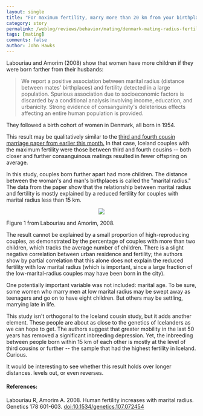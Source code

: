 ```yaml
---
layout: single 
title: "For maximum fertility, marry more than 20 km from your birthplace" 
category: story
permalink: /weblog/reviews/behavior/mating/denmark-mating-radius-fertility-2008.html
tags: [mating] 
comments: false 
author: John Hawks 
---
```



<p>
Labouriau and Amorim (2008) show that women have more children if they were born farther from their husbands: 
</p>

<blockquote>We report a positive association between marital radius (distance between mates' birthplaces) and fertility detected in a large population. Spurious association due to socioeconomic factors is discarded by a conditional analysis involving income, education, and urbanicity. Strong evidence of consanguinity's deleterious effects affecting an entire human population is provided.</blockquote>

<p>
They followed a birth cohort of women in Denmark, all born in 1954. 
</p>

<p>
This result may be qualitatively similar to the <a href="http://johnhawks.net/weblog/reviews/behavior/mating/third-cousin-marriages-fertility-2008.html">third and fourth cousin marriage paper from earlier this month.</a> In that case, Iceland couples with the maximum fertility were those between third and fourth cousins -- both closer and further consanguinous matings resulted in fewer offspring on average. 
</p>

<p>
In this study, couples born further apart had more children. The distance between the woman's and man's birthplaces is called the "marital radius." The data from the paper show that the relationship between marital radius and fertility is mostly explained by a reduced fertility for couples with marital radius less than 15 km. 
</p>

<div style="text-align:center;">
<img src="/graphics/marital-radius-dk-labouriau.png" />
</div>
<p class="caption">Figure 1 from Labouriau and Amorim, 2008. </p>

<p>
The result cannot be explained by a small proportion of high-reproducing couples, as demonstrated by the percentage of couples with more than two children, which tracks the average number of children. There is a slight negative correlation between urban residence and fertility; the authors show by partial correlation that this alone does not explain the reduced fertility with low marital radius (which is important, since a large fraction of the low-marital-radius couples may have been born in the city). 
</p>

<p>
One potentially important variable was not included: marital age. To be sure, some women who marry men at low marital radius may be swept away as teenagers and go on to have eight children. But others may be settling, marrying late in life. 
</p>

<p>
This study isn't orthogonal to the Iceland cousin study, but it adds another element. These people are about as close to the genetics of Icelanders as we can hope to get. The authors suggest that greater mobility in the last 50 years has removed a significant inbreeding depression. Yet, the inbreeding between people born within 15 km of each other is mostly at the level of third cousins or further -- the sample that had the highest fertility in Iceland. Curious.
</p>

<p>
It would be interesting to see whether this result holds over longer distances. levels out, or even reverses. 
</p>

<h4>References:</h4>

<p class="cite">Labouriau R, Amorim A. 2008. Human fertility increases with marital radius. Genetics 178:601-603. <a href="http://dx.doi.org/10.1534/genetics.107.072454">doi:10.1534/genetics.107.072454</a></p>

